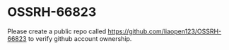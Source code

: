 # OSSRH-66823
Please create a public repo called https://github.com/liaopen123/OSSRH-66823 to verify github account ownership.
